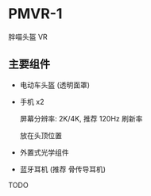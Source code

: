# PMVR-1
胖喵头盔 VR


## 主要组件

+ 电动车头盔 (透明面罩)

+ 手机 x2

  屏幕分辨率: 2K/4K, 推荐 120Hz 刷新率

  放在头顶位置

+ 外置式光学组件

+ 蓝牙耳机 (推荐 骨传导耳机)


TODO
